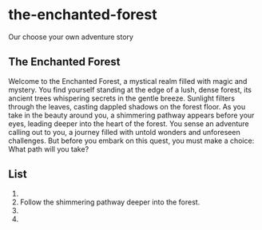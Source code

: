 # the-enchanted-forest
Our choose your own adventure story

## The Enchanted Forest

Welcome to the Enchanted Forest, a mystical realm filled with magic and mystery. You find yourself standing at the edge of a lush, dense forest, its ancient trees whispering secrets in the gentle breeze. Sunlight filters through the leaves, casting dappled shadows on the forest floor.
As you take in the beauty around you, a shimmering pathway appears before your eyes, leading deeper into the heart of the forest. You sense an adventure calling out to you, a journey filled with untold wonders and unforeseen challenges.
But before you embark on this quest, you must make a choice:
What path will you take?

## List 
1. 
2. Follow the shimmering pathway deeper into the forest.
3. 
4.  

